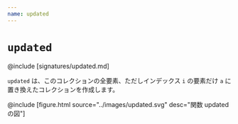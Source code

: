 ```yaml
---
name: updated
---
```


# `updated`

@include [signatures/updated.md]

`updated` は、このコレクションの全要素、ただしインデックス `i` の要素だけ `a` に置き換えたコレクションを作成します。

@include [figure.html source="../images/updated.svg" desc="関数 updated の図"]
